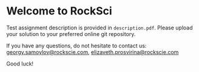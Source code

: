 # Welcome to RockSci

Test assignment description is provided in `description.pdf`. Please upload your solution to your preferred online git repository.

If you have any questions, do not hesitate to contact us: georgy.samoylov@rockscie.com, elizaveth.prosvirina@rockscie.com

Good luck!